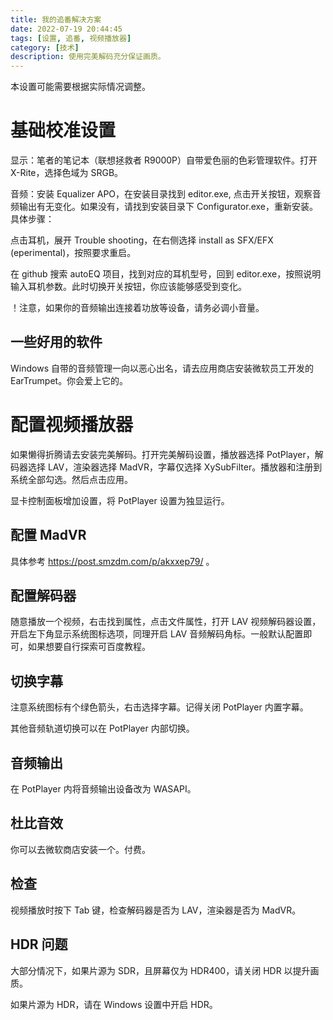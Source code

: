```yaml
---
title: 我的追番解决方案
date: 2022-07-19 20:44:45
tags: [设置, 追番, 视频播放器]
category: [技术]
description: 使用完美解码充分保证画质。
---
```

本设置可能需要根据实际情况调整。
<!-- more -->
# 基础校准设置
显示：笔者的笔记本（联想拯救者 R9000P）自带爱色丽的色彩管理软件。打开 X-Rite，选择色域为 SRGB。

音频：安装 Equalizer APO，在安装目录找到 editor.exe, 点击开关按钮，观察音频输出有无变化。如果没有，请找到安装目录下 Configurator.exe，重新安装。具体步骤：

点击耳机，展开 Trouble shooting，在右侧选择 install as SFX/EFX (eperimental)，按照要求重启。

在 github 搜索 autoEQ 项目，找到对应的耳机型号，回到 editor.exe，按照说明输入耳机参数。此时切换开关按钮，你应该能够感受到变化。

！注意，如果你的音频输出连接着功放等设备，请务必调小音量。
## 一些好用的软件
Windows 自带的音频管理一向以恶心出名，请去应用商店安装微软员工开发的 EarTrumpet。你会爱上它的。
# 配置视频播放器
如果懒得折腾请去安装完美解码。打开完美解码设置，播放器选择 PotPlayer，解码器选择 LAV，渲染器选择 MadVR，字幕仅选择 XySubFilter。播放器和注册到系统全部勾选。然后点击应用。

显卡控制面板增加设置，将 PotPlayer 设置为独显运行。
## 配置 MadVR
具体参考 https://post.smzdm.com/p/akxxep79/ 。
## 配置解码器
随意播放一个视频，右击找到属性，点击文件属性，打开 LAV 视频解码器设置，开启左下角显示系统图标选项，同理开启 LAV 音频解码角标。一般默认配置即可，如果想要自行探索可百度教程。
## 切换字幕
注意系统图标有个绿色箭头，右击选择字幕。记得关闭 PotPlayer 内置字幕。

其他音频轨道切换可以在 PotPlayer 内部切换。
## 音频输出
在 PotPlayer 内将音频输出设备改为 WASAPI。
## 杜比音效
你可以去微软商店安装一个。付费。
## 检查
视频播放时按下 Tab 键，检查解码器是否为 LAV，渲染器是否为 MadVR。
## HDR 问题
大部分情况下，如果片源为 SDR，且屏幕仅为 HDR400，请关闭 HDR 以提升画质。

如果片源为 HDR，请在 Windows 设置中开启 HDR。